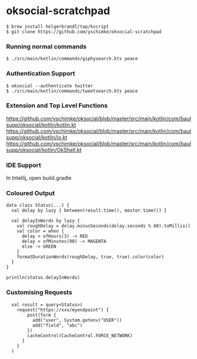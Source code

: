 # oksocial-scratchpad

```
$ brew install holgerbrandl/tap/kscript
$ git clone https://github.com/yschimke/oksocial-scratchpad
```

### Running normal commands

```
$ ./src/main/kotlin/commands/giphysearch.kts peace
```

### Authentication Support 

```
$ oksocial --authenticate twitter
$ ./src/main/kotlin/commands/tweetsearch.kts peace
```

### Extension and Top Level Functions

https://github.com/yschimke/oksocial/blob/master/src/main/kotlin/com/baulsupp/oksocial/kotlin/kotlin.kt
https://github.com/yschimke/oksocial/blob/master/src/main/kotlin/com/baulsupp/oksocial/kotlin/io.kt
https://github.com/yschimke/oksocial/blob/master/src/main/kotlin/com/baulsupp/oksocial/kotlin/OkShell.kt

### IDE Support

In Intellij, open build.gradle

### Coloured Output

```
data class Status(...) {
  val delay by lazy { between(result.time(), master.time()) }

  val delayInWords by lazy {
    val roughDelay = delay.minusSeconds(delay.seconds % 60).toMillis()
    val color = when {
      delay > ofHours(3) -> RED
      delay > ofMinutes(90) -> MAGENTA
      else -> GREEN
    }
    formatDurationWords(roughDelay, true, true).color(color)
  }
}

println(status.delayInWords)
```

### Customising Requests

```
  val result = query<Status>(
    request("https://xxx/myendpoint") {
        post(form {
          add("user", System.getenv("USER"))
          add("field", "abc")
        })
        cacheControl(CacheControl.FORCE_NETWORK)
      }
    }
  )
```
